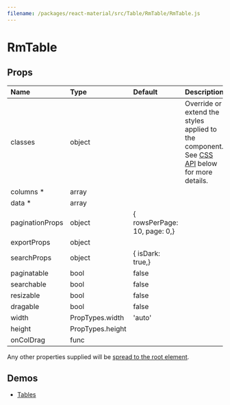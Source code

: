 ```yaml
---
filename: /packages/react-material/src/Table/RmTable/RmTable.js
---
```


<!--- This documentation is automatically generated, do not try to edit it. -->

# RmTable



## Props

| Name | Type | Default | Description |
|:-----|:-----|:--------|:------------|
| <span class="prop-name">classes</span> | <span class="prop-type">object |  | Override or extend the styles applied to the component. See [CSS API](#css-api) below for more details. |
| <span class="prop-name required">columns *</span> | <span class="prop-type">array |  |  |
| <span class="prop-name required">data *</span> | <span class="prop-type">array |  |  |
| <span class="prop-name">paginationProps</span> | <span class="prop-type">object | <span class="prop-default">{  rowsPerPage: 10,  page: 0,}</span> |  |
| <span class="prop-name">exportProps</span> | <span class="prop-type">object |  |  |
| <span class="prop-name">searchProps</span> | <span class="prop-type">object | <span class="prop-default">{  isDark: true,}</span> |  |
| <span class="prop-name">paginatable</span> | <span class="prop-type">bool | <span class="prop-default">false</span> |  |
| <span class="prop-name">searchable</span> | <span class="prop-type">bool | <span class="prop-default">false</span> |  |
| <span class="prop-name">resizable</span> | <span class="prop-type">bool | <span class="prop-default">false</span> |  |
| <span class="prop-name">dragable</span> | <span class="prop-type">bool | <span class="prop-default">false</span> |  |
| <span class="prop-name">width</span> | <span class="prop-type">PropTypes.width | <span class="prop-default">'auto'</span> |  |
| <span class="prop-name">height</span> | <span class="prop-type">PropTypes.height |  |  |
| <span class="prop-name">onColDrag</span> | <span class="prop-type">func |  |  |

Any other properties supplied will be [spread to the root element](/guides/api#spread).

## Demos

- [Tables](/demos/tables)


